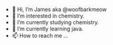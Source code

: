 - 👋 Hi, I’m James aka @woofbarkmeow
- 👀 I’m interested in chemistry. 
- 🧪 I’m currently studying chemistry. 
- 🌱 I’m currently learning java. 
- 📫 How to reach me ...

<!---
woofbarkmeow/woofbarkmeow is a ✨ special ✨ repository because its `README.md` (this file) appears on your GitHub profile.
You can click the Preview link to take a look at your changes.
--->
